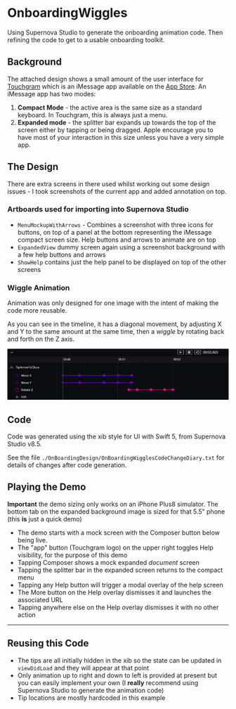 # OnboardingWiggles

Using Supernova Studio to generate the onboarding animation code. Then refining the code to get to a usable onboarding toolkit.

## Background
The attached design shows a small amount of the user interface for [Touchgram][TG] which is an iMessage app available on the [App Store][AS]. An iMessage app has two modes:

1. **Compact Mode** - the active area is the same size as a standard keyboard. In Touchgram, this is always just a menu.
2. **Expanded mode** - the splitter bar expands up towards the top of the screen either by tapping or being dragged. Apple encourage you to have most of your interaction in this size unless you have a very simple app.

## The Design
There are extra screens in there used whilst working out some design issues - I took screenshots of the current app and added annotation on top.

### Artboards used for importing into Supernova Studio

- `MenuMockupWithArrows` - Combines a screenshot with three icons for buttons, on top of a panel at the bottom representing the iMessage compact screen size. Help buttons and arrows to animate are on top
- `ExpandedView` dummy screen again using a screenshot background with a few help buttons and arrows
- `ShowHelp` contains just the help panel to be displayed on top of the other screens

### Wiggle Animation
Animation was only designed for one image with the intent of making the code more reusable.

As you can see in the timeline, it has a diagonal movement, by adjusting X and Y to the same amount at the same time, then a _wiggle_ by rotating back and forth on the Z axis.

![timeline](./img/OnboardingWigglesDemo_AnimationTimeline.png)

## Code

Code was generated using the xib style for UI with Swift 5, from Supernova Studio v8.5.

See the file `./OnBoardingDesign/OnBoardingWigglesCodeChangeDiary.txt` for details of changes after code generation.

## Playing the Demo

**Important** the demo sizing only works on an iPhone Plus8 simulator. The bottom tab on the expanded background image is sized for that 5.5" phone (this **is** just a quick demo)

- The demo starts with a mock screen with the Composer button below being live. 
- The "app" button (Touchgram logo) on the upper right toggles Help visibility, for the purpose of this demo
- Tapping Composer shows a mock expanded _document_ screen
- Tapping the splitter bar in the expanded screen returns to the compact menu
- Tapping any Help button will trigger a modal overlay of the help screen
- The More button on the Help overlay dismisses it and launches the associated URL
- Tapping anywhere else on the Help overlay dismisses it with no other action

-------
## Reusing this Code

- The tips are all initially hidden in the xib so the state can be updated in `viewDidLoad` and they will appear at that point
- Only animation up to right and down to left is provided at present but you can easily implement your own (I **really** recommend using Supernova Studio to generate the animation code)
- Tip locations are mostly hardcoded in this example

[AS]: https://apps.apple.com/us/app/touchgram-for-imessage/id1447336478#?platform=messages
[TG]: https://www.touchgram.com/